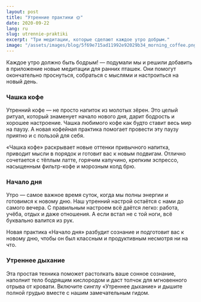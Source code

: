 ```yaml
---
layout: post
title: "Утренние практики 🌞"
date: 2020-09-22
lang: ru
slug: utrennie-praktiki
excerpt: "Три медитации, которые сделают каждое утро добрым."
image: "/assets/images/blog/5f69e715ad11992e92029b34_morning_coffee.png"
---
```


<p>Каждое утро должно быть бодрым! — подумали мы и решили добавить в приложение новые медитации для ранних пташек. Они помогут окончательно проснуться,&nbsp;собраться с мыслями и настроиться на новый день.</p><h3>Чашка кофе</h3><p>Утренний кофе — не просто напиток из молотых зёрен. Это целый ритуал, который знаменует начало нового дня, дарит бодрость и хорошее настроение. Чашка любимого кофе как будто ставит весь мир на паузу. А новая кофейная практика помогает провести эту паузу приятно и с пользой для себя.</p><p>«Чашка кофе» раскрывает новые оттенки привычного напитка, приводит мысли в порядок и готовит вас к новым подвигам. Отлично сочетается с тёплым латте, горячим капучино, крепким эспрессо, насыщенным фильтр-кофе и морозным колд брю.</p><h3>Начало дня</h3><p>Утро — самое важное время суток, когда мы полны энергии и готовимся к новому дню. Наш утренний настрой остаётся с нами до самого вечера. С правильным настроем всё даётся легко: работа, учёба, отдых и даже отношения. А если встал не с той ноги, всё буквально валится из рук.</p><p>Новая практика «Начало дня» разбудит сознание и подготовит вас к новому дню, чтобы он был классным и продуктивным несмотря ни на что.</p><h3>Утреннее дыхание</h3><p>Эта простая техника поможет растолкать ваше сонное сознание, наполнит тело бодрящим кислородом и даст толчок для мгновенного отрыва от кровати. Включите синглу «Утреннее дыхание» и дышите полной грудью вместе с нашим замечательным гидом.</p>